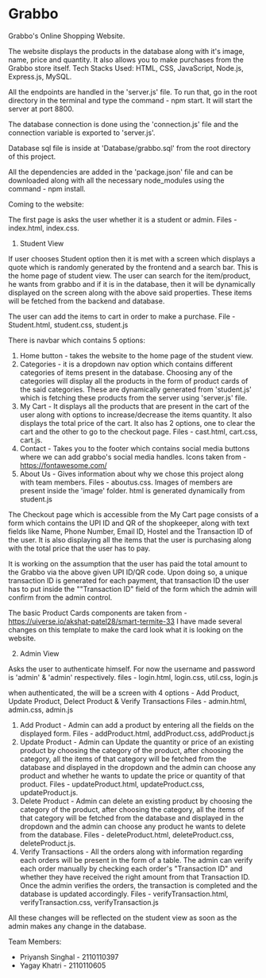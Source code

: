 # Grabbo

Grabbo's Online Shopping Website.

The website displays the products in the database along with it's image, name, price and quantity. It also allows you to make purchases from the Grabbo store itself.
Tech Stacks Used: HTML, CSS, JavaScript, Node.js, Express.js, MySQL.

All the endpoints are handled in the 'server.js' file. To run that, go in the root directory in the terminal and type the command - npm start. It will start the server at port 8800.

The database connection is done using the 'connection.js' file and the connection variable is exported to 'server.js'.

Database sql file is inside at 'Database/grabbo.sql' from the root directory of this project.

All the dependencies are added in the 'package.json' file and can be downloaded along with all the necessary node_modules using the command - npm install.

Coming to the website:

The first page is asks the user whether it is a student or admin. Files - index.html, index.css.

1. Student View

If user chooses Student option then it is met with a screen which displays a quote which is randomly generated by the frontend and a search bar. This is the home page of student view.
The user can search for the item/product, he wants from grabbo and if it is in the database, then it will be dynamically displayed on the screen along with the above said properties. These items will be fetched from the backend and database.

The user can add the items to cart in order to make a purchase.
File - Student.html, student.css, student.js

There is navbar which contains 5 options:

1. Home button - takes the website to the home page of the student view.
2. Categories - it is a dropdown nav option which contains different categories of items present in the database. Choosing any of the categories will display all the products in the form of product cards of the said categories. These are dynamically generated from 'student.js' which is fetching these products from the server using 'server.js' file.
3. My Cart - It displays all the products that are present in the cart of the user along with options to increase/decrease the items quantity. It also displays the total price of the cart. It also has 2 options, one to clear the cart and the other to go to the checkout page. Files - cast.html, cart.css, cart.js.
4. Contact - Takes you to the footer which contains social media buttons where we can add grabbo's social media handles.
   Icons taken from - https://fontawesome.com/
5. About Us - Gives information about why we chose this project along with team members. Files - aboutus.css. Images of members are present inside the 'image' folder. html is generated dynamically from student.js

The Checkout page which is accessible from the My Cart page consists of a form which contains the UPI ID and QR of the shopkeeper, along with text fields like Name, Phone Number, Email ID, Hostel and the Transaction ID of the user. It is also displaying all the items that the user is purchasing along with the total price that the user has to pay.

It is working on the assumption that the user has paid the total amount to the Grabbo via the above given UPI ID/QR code. Upon doing so, a unique transaction ID is generated for each payment, that transaction ID the user has to put inside the ""Transaction ID" field of the form which the admin will confirm from the admin control.

The basic Product Cards components are taken from - https://uiverse.io/akshat-patel28/smart-termite-33
I have made several changes on this template to make the card look what it is looking on the website.

2. Admin View

Asks the user to authenticate himself. For now the username and password is 'admin' & 'admin' respectively.
files - login.html, login.css, util.css, login.js

when authenticated, the will be a screen with 4 options - Add Product, Update Product, Delect Product & Verify Transactions
Files - admin.html, admin.css, admin.js

1. Add Product - Admin can add a product by entering all the fields on the displayed form. Files - addProduct.html, addProduct.css, addProduct.js
2. Update Product - Admin can Update the quantity or price of an existing product by choosing the category of the product, after choosing the category, all the items of that category will be fetched from the database and displayed in the dropdown and the admin can choose any product and whether he wants to update the price or quantity of that product. Files - updateProduct.html, updateProduct.css, updateProduct.js.
3. Delete Product - Admin can delete an existing product by choosing the category of the product, after choosing the category, all the items of that category will be fetched from the database and displayed in the dropdown and the admin can choose any product he wants to delete from the database. Files - deleteProduct.html, deleteProduct.css, deleteProduct.js.
4. Verify Transactions - All the orders along with information regarding each orders will be present in the form of a table. The admin can verify each order manually by checking each order's "Transaction ID" and whether they have received the right amount from that Transaction ID. Once the admin verifies the orders, the transaction is completed and the database is updated accordingly. Files - verifyTransaction.html, verifyTransaction.css, verifyTransaction.js

All these changes will be reflected on the student view as soon as the admin makes any change in the database.

Team Members:

- Priyansh Singhal - 2110110397
- Yagay Khatri - 2110110605
